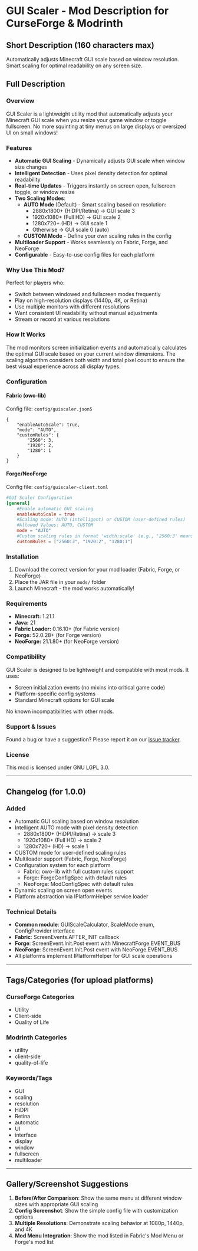 # GUI Scaler - Mod Description for CurseForge & Modrinth

## Short Description (160 characters max)
Automatically adjusts Minecraft GUI scale based on window resolution. Smart scaling for optimal readability on any screen size.

## Full Description

### Overview
GUI Scaler is a lightweight utility mod that automatically adjusts your Minecraft GUI scale when you resize your game window or toggle fullscreen. No more squinting at tiny menus on large displays or oversized UI on small windows!

### Features
- **Automatic GUI Scaling** - Dynamically adjusts GUI scale when window size changes
- **Intelligent Detection** - Uses pixel density detection for optimal readability
- **Real-time Updates** - Triggers instantly on screen open, fullscreen toggle, or window resize
- **Two Scaling Modes**:
  - **AUTO Mode** (Default) - Smart scaling based on resolution:
    - 2880x1800+ (HiDPI/Retina) → GUI scale 3
    - 1920x1080+ (Full HD) → GUI scale 2
    - 1280x720+ (HD) → GUI scale 1
    - Otherwise → GUI scale 0 (auto)
  - **CUSTOM Mode** - Define your own scaling rules in the config
- **Multiloader Support** - Works seamlessly on Fabric, Forge, and NeoForge
- **Configurable** - Easy-to-use config files for each platform

### Why Use This Mod?
Perfect for players who:
- Switch between windowed and fullscreen modes frequently
- Play on high-resolution displays (1440p, 4K, or Retina)
- Use multiple monitors with different resolutions
- Want consistent UI readability without manual adjustments
- Stream or record at various resolutions

### How It Works
The mod monitors screen initialization events and automatically calculates the optimal GUI scale based on your current window dimensions. The scaling algorithm considers both width and total pixel count to ensure the best visual experience across all display types.

### Configuration

#### Fabric (owo-lib)
Config file: `config/guiscaler.json5`

```json5
{
	"enableAutoScale": true,
	"mode": "AUTO",
	"customRules": {
		"2560": 3,
		"1920": 2,
		"1280": 1
	}
}
```

#### Forge/NeoForge
Config file: `config/guiscaler-client.toml`

```toml
#GUI Scaler Configuration
[general]
	#Enable automatic GUI scaling
	enableAutoScale = true
	#Scaling mode: AUTO (intelligent) or CUSTOM (user-defined rules)
	#Allowed Values: AUTO, CUSTOM
	mode = "AUTO"
	#Custom scaling rules in format 'width:scale' (e.g., '2560:3' means scale 3 for width >= 2560)
	customRules = ["2560:3", "1920:2", "1280:1"]
```

### Installation
1. Download the correct version for your mod loader (Fabric, Forge, or NeoForge)
2. Place the JAR file in your `mods/` folder
3. Launch Minecraft - the mod works automatically!

### Requirements
- **Minecraft:** 1.21.1
- **Java:** 21
- **Fabric Loader:** 0.16.10+ (for Fabric version)
- **Forge:** 52.0.28+ (for Forge version)
- **NeoForge:** 21.1.80+ (for NeoForge version)

### Compatibility
GUI Scaler is designed to be lightweight and compatible with most mods. It uses:
- Screen initialization events (no mixins into critical game code)
- Platform-specific config systems
- Standard Minecraft options for GUI scale

No known incompatibilities with other mods.

### Support & Issues
Found a bug or have a suggestion? Please report it on our [issue tracker](https://github.com/zendiik/gui-scaler/issues).

### License
This mod is licensed under GNU LGPL 3.0.

---

## Changelog (for 1.0.0)

### Added
- Automatic GUI scaling based on window resolution
- Intelligent AUTO mode with pixel density detection
  - 2880x1800+ (HiDPI/Retina) → scale 3
  - 1920x1080+ (Full HD) → scale 2
  - 1280x720+ (HD) → scale 1
- CUSTOM mode for user-defined scaling rules
- Multiloader support (Fabric, Forge, NeoForge)
- Configuration system for each platform
  - Fabric: owo-lib with full custom rules support
  - Forge: ForgeConfigSpec with default rules
  - NeoForge: ModConfigSpec with default rules
- Dynamic scaling on screen open events
- Platform abstraction via IPlatformHelper service loader

### Technical Details
- **Common module**: GUIScaleCalculator, ScaleMode enum, ConfigProvider interface
- **Fabric**: ScreenEvents.AFTER_INIT callback
- **Forge**: ScreenEvent.Init.Post event with MinecraftForge.EVENT_BUS
- **NeoForge**: ScreenEvent.Init.Post event with NeoForge.EVENT_BUS
- All platforms implement IPlatformHelper for GUI scale operations

---

## Tags/Categories (for upload platforms)

### CurseForge Categories
- Utility
- Client-side
- Quality of Life

### Modrinth Categories
- utility
- client-side
- quality-of-life

### Keywords/Tags
- GUI
- scaling
- resolution
- HiDPI
- Retina
- automatic
- UI
- interface
- display
- window
- fullscreen
- multiloader

---

## Gallery/Screenshot Suggestions

1. **Before/After Comparison**: Show the same menu at different window sizes with appropriate GUI scaling
2. **Config Screenshot**: Show the simple config file with customization options
3. **Multiple Resolutions**: Demonstrate scaling behavior at 1080p, 1440p, and 4K
4. **Mod Menu Integration**: Show the mod listed in Fabric's Mod Menu or Forge's mod list
